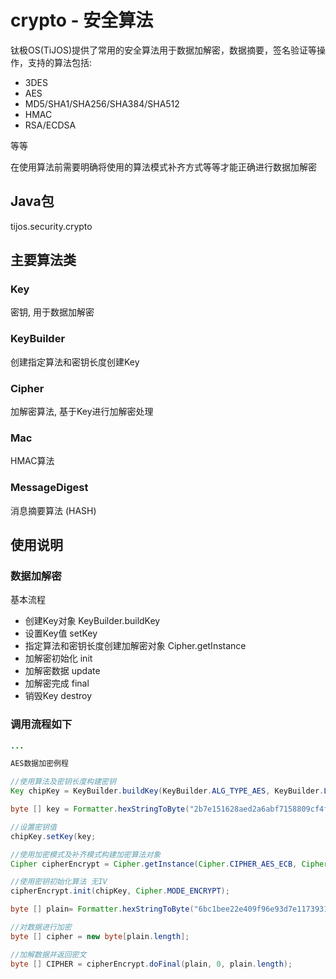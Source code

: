 # crypto - 安全算法

钛极OS(TiJOS)提供了常用的安全算法用于数据加解密，数据摘要，签名验证等操作，支持的算法包括:

- 3DES
- AES
- MD5/SHA1/SHA256/SHA384/SHA512
- HMAC 
- RSA/ECDSA

等等

在使用算法前需要明确将使用的算法模式补齐方式等等才能正确进行数据加解密

## Java包

tijos.security.crypto

## 主要算法类

### Key

密钥, 用于数据加解密

### KeyBuilder 

创建指定算法和密钥长度创建Key

### Cipher 

加解密算法, 基于Key进行加解密处理

### Mac 
HMAC算法 

### MessageDigest 
消息摘要算法 (HASH)

## 使用说明

### 数据加解密

基本流程

- 创建Key对象 KeyBuilder.buildKey
- 设置Key值 setKey
- 指定算法和密钥长度创建加解密对象 Cipher.getInstance
- 加解密初始化  init
- 加解密数据 update
- 加解密完成 final 
- 销毁Key  destroy

### 调用流程如下

```java
...

AES数据加密例程

//使用算法及密钥长度构建密钥
Key chipKey = KeyBuilder.buildKey(KeyBuilder.ALG_TYPE_AES, KeyBuilder.LENGTH_AES_128);

byte [] key = Formatter.hexStringToByte("2b7e151628aed2a6abf7158809cf4f3c");

//设置密钥值 
chipKey.setKey(key;

//使用加密模式及补齐模式构建加密算法对象
Cipher cipherEncrypt = Cipher.getInstance(Cipher.CIPHER_AES_ECB, Cipher.PADDING_NONE);

//使用密钥初始化算法 无IV
cipherEncrypt.init(chipKey, Cipher.MODE_ENCRYPT);

byte [] plain= Formatter.hexStringToByte("6bc1bee22e409f96e93d7e117393172a");

//对数据进行加密
byte [] cipher = new byte[plain.length];

//加解数据并返回密文
byte [] CIPHER = cipherEncrypt.doFinal(plain, 0, plain.length);


```
